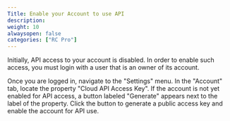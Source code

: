```yaml
---
Title: Enable your Account to use API
description: 
weight: 10
alwaysopen: false
categories: ["RC Pro"]
---
```

Initially, API access to your account is disabled. In order to enable such access, you must login with a user that is an owner of its account.

Once you are logged in, navigate to the "Settings" menu. In the "Account" tab, locate the property "Cloud API Access Key".
If the account is not yet enabled for API access, a button labeled "Generate" appears next to the label of the property.
Click the button to generate a public access key and enable the account for API use. 


